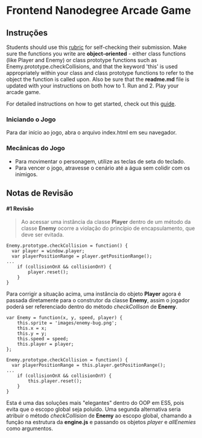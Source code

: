 # Frontend Nanodegree Arcade Game

## Instruções
Students should use this [rubric](https://review.udacity.com/#!/projects/2696458597/rubric) for self-checking their submission. Make sure the functions you write are **object-oriented** - either class functions (like Player and Enemy) or class prototype functions such as Enemy.prototype.checkCollisions, and that the keyword 'this' is used appropriately within your class and class prototype functions to refer to the object the function is called upon. Also be sure that the **readme.md** file is updated with your instructions on both how to 1. Run and 2. Play your arcade game.

For detailed instructions on how to get started, check out this [guide](https://docs.google.com/document/d/1v01aScPjSWCCWQLIpFqvg3-vXLH2e8_SZQKC8jNO0Dc/pub?embedded=true).

### Iniciando o Jogo
Para dar início ao jogo, abra o arquivo index.html em seu navegador.

### Mecânicas do Jogo
 - Para movimentar o personagem, utilize as teclas de seta do teclado.
 - Para vencer o jogo, atravesse o cenário até a água sem colidir com os inimigos.

## Notas de Revisão

#### #1 Revisão
> Ao acessar uma instância da classe **Player** dentro de um método da classe **Enemy** ocorre a violação do princípio de encapsulamento, que deve ser evitada.

```
Enemy.prototype.checkCollision = function() {
  var player = window.player;
  var playerPositionRange = player.getPositionRange();
...
	if (collisionOnX && collisionOnY) {
		player.reset();
	}
}
```

Para corrigir a situação acima, uma instância do objeto **Player** agora é passada diretamente para o construtor da classe **Enemy**, assim o jogador poderá ser referenciado dentro do método *checkCollison* de **Enemy**.

```
var Enemy = function(x, y, speed, player) {
    this.sprite = 'images/enemy-bug.png';
    this.x = x;
    this.y = y;
    this.speed = speed;
	this.player = player;
};
```
```
Enemy.prototype.checkCollision = function() {
  var playerPositionRange = this.player.getPositionRange();
...
	if (collisionOnX && collisionOnY) {
		this.player.reset();
	}
}
```

Esta é uma das soluções mais "elegantes" dentro do OOP em ES5, pois evita que o escopo global seja poluído. Uma segunda alternativa seria atribuir o método *checkCollision* de **Enemy** ao escopo global, chamando a função na estrutura da **engine.js** e passando os objetos *player* e *allEnemies* como argumentos.
